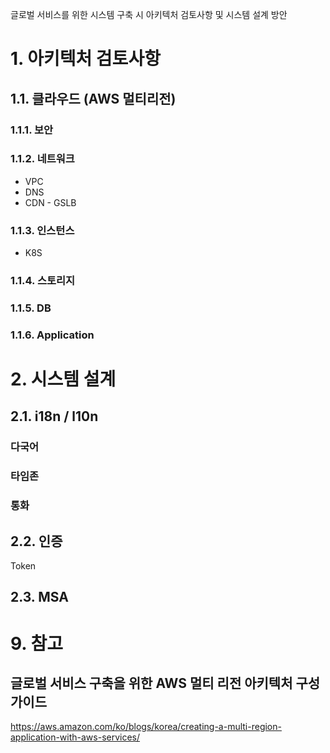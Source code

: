 글로벌 서비스를 위한 시스템 구축 시 아키텍처 검토사항 및 시스템 설계 방안

# 1. 아키텍처 검토사항
## 1.1. 클라우드 (AWS 멀티리전)
### 1.1.1. 보안
### 1.1.2. 네트워크 
* VPC
* DNS
* CDN - GSLB
### 1.1.3. 인스턴스
* K8S
### 1.1.4. 스토리지
### 1.1.5. DB
### 1.1.6. Application


# 2. 시스템 설계
## 2.1. i18n / l10n
### 다국어
### 타임존
### 통화

## 2.2. 인증
Token

## 2.3. MSA


# 9. 참고
## 글로벌 서비스 구축을 위한 AWS 멀티 리전 아키텍처 구성 가이드
https://aws.amazon.com/ko/blogs/korea/creating-a-multi-region-application-with-aws-services/


